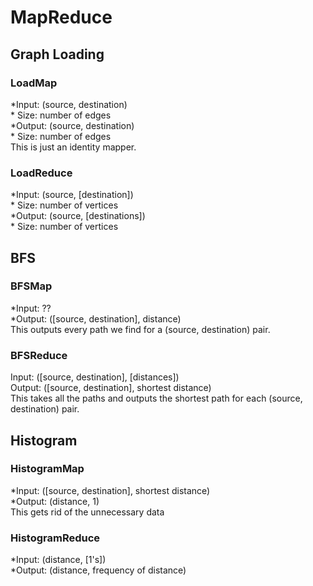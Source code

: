 MapReduce
=========

## Graph Loading
### LoadMap
*Input: (source, destination)  
    * Size: number of edges  
*Output: (source, destination)   
    * Size: number of edges  
This is just an identity mapper.  

### LoadReduce
*Input: (source, [destination])  
    * Size: number of vertices  
*Output: (source, [destinations])  
    * Size: number of vertices  

## BFS
### BFSMap  
*Input: ??  
*Output: ([source, destination], distance)  
This outputs every path we find for a (source, destination) pair.  
### BFSReduce
Input: ([source, destination], [distances])  
Output: ([source, destination], shortest distance)  
This takes all the paths and outputs the shortest path for each (source, destination) pair.  

## Histogram
### HistogramMap
*Input: ([source, destination], shortest distance)  
*Output: (distance, 1)  
This gets rid of the unnecessary data  
### HistogramReduce
*Input: (distance, [1's])  
*Output: (distance, frequency of distance)  
